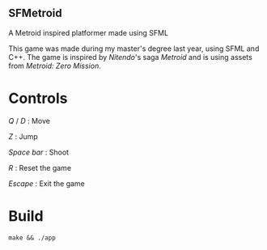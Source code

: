 ## SFMetroid
A Metroid inspired platformer made using SFML

This game was made during my master's degree last year, using SFML and C++.
The game is inspired by _Nitendo_'s saga _Metroid_ and is using assets from _Metroid: Zero Mission_.

# Controls

_Q_ / _D_ : Move

_Z_ : Jump

_Space bar_ : Shoot

_R_ : Reset the game

_Escape_ : Exit the game


# Build
```shell
make && ./app
```
